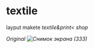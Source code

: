 # textile
layput makete <i>textile&print< shop

Original ![Снимок экрана (333)](https://github.com/Rustam200391/teckstyle/assets/88620625/0df945b5-93a6-4a80-af87-a944978b4ae3)
